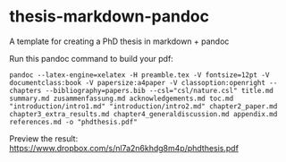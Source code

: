 thesis-markdown-pandoc
======================

A template for creating a PhD thesis in markdown + pandoc

Run this pandoc command to build your pdf:

`pandoc --latex-engine=xelatex -H preamble.tex -V fontsize=12pt -V documentclass:book -V papersize:a4paper -V classoption:openright --chapters --bibliography=papers.bib --csl="csl/nature.csl" title.md summary.md zusammenfassung.md acknowledgements.md toc.md "introduction/intro1.md" "introduction/intro2.md" chapter2_paper.md chapter3_extra_results.md chapter4_generaldiscussion.md appendix.md references.md -o "phdthesis.pdf"`


Preview the result:
https://www.dropbox.com/s/nl7a2n6khdg8m4p/phdthesis.pdf
